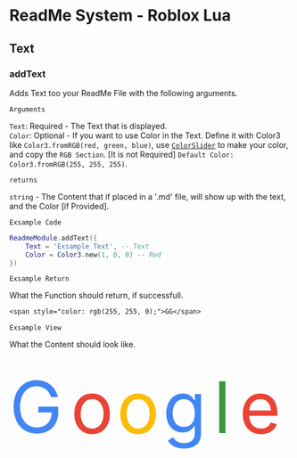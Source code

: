 # ReadMe System - Roblox Lua


## Text


### addText

Adds Text too your ReadMe File with the following arguments.

`Arguments`

`Text`: Required - The Text that is displayed. \
`Color`: Optional - If you want to use Color in the Text. Define it with Color3 like `Color3.fromRGB(red, green, blue)`, use [`ColorSlider`](https://www.google.com/search?q=color+slider&sca_esv=6436e396b7e6bdff&rlz=1C1GCEU_enNO1101NO1101&sxsrf=ADLYWIJOrEPtlZffwENon4R9RUfH6u19aQ%3A1732091252233&ei=dJ09Z_XzDbiQ1fIPh_208QQ&ved=0ahUKEwj1_brevuqJAxU4SFUIHYc-LU4Q4dUDCA8&uact=5&oq=color+slider&gs_lp=Egxnd3Mtd2l6LXNlcnAiDGNvbG9yIHNsaWRlcjILEAAYgAQYkQIYigUyBRAAGIAEMgoQABiABBhDGIoFMgsQABiABBiRAhiKBTIFEAAYgAQyBRAAGIAEMgUQABiABDIFEAAYgAQyBRAAGIAEMgUQABiABEj8MVDyH1ioMXAGeAGQAQCYAYkBoAHaCKoBBDEwLjK4AQPIAQD4AQGYAhKgAqUKwgIKEAAYsAMY1gQYR8ICDRAAGIAEGLADGEMYigXCAgsQLhiABBjRAxjHAcICBRAuGIAEwgINEAAYgAQYQxjJAxiKBcICCxAAGIAEGJIDGIoFwgILEC4YgAQYxwEYrwGYAwCIBgGQBgqSBwQxMy41oAelTQ&sclient=gws-wiz-serp) to make your color, and copy the `RGB Section`. [It is not Required] `Default Color: Color3.fromRGB(255, 255, 255)`.



`returns`

`string` - The Content that if placed in a '.md' file, will show up with the text, and the Color [if Provided].


`Exsample Code`

```lua
ReadmeModule.addText({
    Text = 'Exsample Text', -- Text
    Color = Color3.new(1, 0, 0) -- Red
})
```

`Exsample Return`

What the Function should return, if successfull.

```txt
<span style="color: rgb(255, 255, 0);">GG</span>
```

`Exsample View`

What the Content should look like.



<svg xmlns="http://www.w3.org/2000/svg" viewBox="0 0 55 20" fill="none">
    <text x="0" y="15" fill="#4285f4">G</text>
    <text x="12" y="15" fill="#ea4335">o</text>
    <text x="21" y="15" fill="#fbbc05">o</text>
    <text x="30" y="15" fill="#4285f4">g</text>
    <text x="40" y="15" fill="#389738">l</text>
    <text x="45" y="15" fill="#ea4335">e</text>
</svg>

